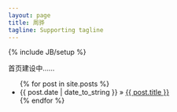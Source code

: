 ```yaml
---
layout: page
title: 周骅
tagline: Supporting tagline
--- 
```

{% include JB/setup %}

首页建设中……

<ul class="posts">
  {% for post in site.posts %}
    <li><span>{{ post.date | date_to_string }}</span> &raquo; <a href="{{ BASE_PATH }}{{ post.url }}">{{ post.title }}</a></li>
  {% endfor %}
</ul>



